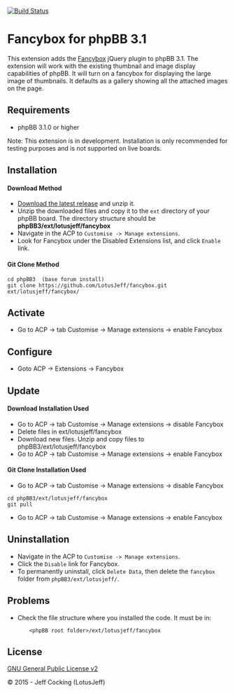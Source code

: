 [![Build Status](https://travis-ci.org/LotusJeff/fancybox.svg?branch=master)](https://travis-ci.org/LotusJeff/fancybox.svg?branch=master)

# Fancybox for phpBB 3.1

This extension adds the [Fancybox](http://fancyapps.com/fancybox/) jQuery plugin to phpBB 3.1. The extension will work with the existing thumbnail and image display capabilities of phpBB.  It will turn on a fancybox for displaying the large image of thumbnails.  It defaults as a gallery showing all the attached images on the page.  

## Requirements
* phpBB 3.1.0 or higher

Note: This extension is in development. Installation is only recommended for testing purposes and is not supported on live boards.

## Installation

#### Download Method
- [Download the latest release](https://github.com/LotusJeff/fancybox) and unzip it.
- Unzip the downloaded files and copy it to the `ext` directory of your phpBB board. The directory structure should be **phpBB3/ext/lotusjeff/fancybox**
- Navigate in the ACP to `Customise -> Manage extensions`.
- Look for Fancybox under the Disabled Extensions list, and click `Enable` link.

#### Git Clone Method

```
cd phpBB3  (base forum install)
git clone https://github.com/LotusJeff/fancybox.git ext/lotusjeff/fancybox/
```

## Activate
- Go to ACP -> tab Customise -> Manage extensions -> enable Fancybox

## Configure

- Goto ACP -> Extensions -> Fancybox

## Update

#### Download Installation Used

- Go to ACP -> tab Customise -> Manage extensions -> disable Fancybox
- Delete files in ext/lotusjeff/fancybox
- Download new files. Unzip and copy files to phpBB3/ext/lotusjeff/fancybox
- Go to ACP -> tab Customise -> Manage extensions -> enable Fancybox

#### Git Clone Installation Used

- Go to ACP -> tab Customise -> Manage extensions -> disable Fancybox

```
cd phpBB3/ext/lotusjeff/fancybox
git pull
```

- Go to ACP -> tab Customise -> Manage extensions -> enable Fancybox

## Uninstallation
- Navigate in the ACP to `Customise -> Manage extensions`.
- Click the `Disable` link for Fancybox.
- To permanently uninstall, click `Delete Data`, then delete the `fancybox` folder from `phpBB3/ext/lotusjeff/`.

## Problems
- Check the file structure where you installed the code. It must be in:
```
       <phpBB root folder>/ext/lotusjeff/fancybox
```

## License
[GNU General Public License v2](http://opensource.org/licenses/GPL-2.0)

© 2015 - Jeff Cocking (LotusJeff)

